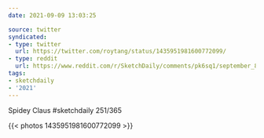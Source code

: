 ```yaml
---
date: 2021-09-09 13:03:25

source: twitter
syndicated:
- type: twitter
  url: https://twitter.com/roytang/status/1435951981600772099/
- type: reddit
  url: https://www.reddit.com/r/SketchDaily/comments/pk6sq1/september_8th_your_favorite_holiday/hc6fhn2/
tags:
- sketchdaily
- '2021'
---
```


Spidey Claus #sketchdaily 251/365 

{{< photos 1435951981600772099 >}}